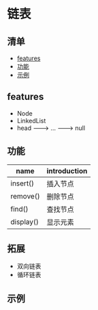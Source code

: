 # 链表

## 清单
* [features](#features)
* [功能](#功能)
* [示例](#示例)

## features
* Node
* LinkedList
* head ---> ... ---> null

## 功能
| name | introduction|
| --- | --- |
| insert() | 插入节点 |
| remove() | 删除节点 |
| find() | 查找节点 |
| display() | 显示元素 |

## 拓展
* 双向链表
* 循环链表

## 示例